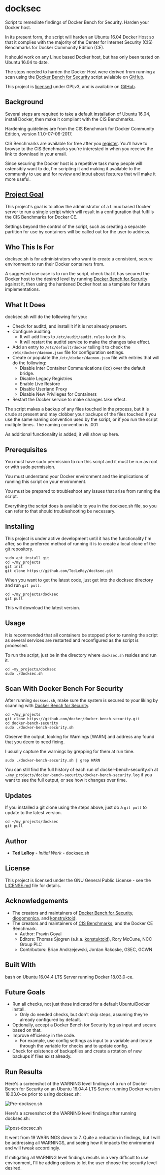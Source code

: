 # docksec
Script to remediate findings of Docker Bench for Security. Harden your Docker host.

In its present form, the script will harden an Ubuntu 16.04 Docker Host so that it complies with the majority of the Center for Internet Security (CIS) Benchmarks for Docker Community Edition (CE). 

It should work on any Linux based Docker host, but has only been tested on Ubuntu 16.04 to date.

The steps needed to harden the Docker Host were derived from running a scan using the [Docker Bench for Security](https://github.com/docker/docker-bench-security) script avialable on [GitHub](https://github.com/docker/docker-bench-security).

This project is [licensed](https://github.com/TedLeRoy/docksec/blob/master/LICENSE) under GPLv3, and is available on [GitHub](https://github.com/TedLeRoy/docksec).

## Background

Several steps are required to take a default installation of Ubuntu 16.04, install Docker, then make it compliant with the CIS Benchmarks. 

Hardening guidelines are from the CIS Benchmark for Docker Community Edition, version 1.1.0-07-06-2017.

CIS Benchmarks are available for free after you [register](https://www.cisecurity.org/cis-benchmarks/). You'll have to browse to the CIS Benchmarks you're interested in when you receive the link to download in your email.

Since securing the Docker host is a repetitive task many people will ostensibly want to do, I'm scripting it and making it available to the community to use and for review and input about features that will make it more useful.

## [Project Goal](#project-goal)

This project's goal is to allow the administrator of a Linux based Docker server to run a single script which will result in a configuration that fulfills the CIS Benchmarks for Docker CE.

Settings beyond the control of the script, such as creating a separate partition for use by containers will be called out for the user to address.

## Who This Is For

docksec.sh is for administrators who want to create a consistent, secure environment to run their Docker containers from. 

A suggested use case is to run the script, check that it has secured the Docker host to the desired level by running [Docker Bench for Security](https://github.com/docker/docker-bench-security) against it, then using the hardened Docker host as a template for future implementations.

## What It Does

docksec.sh will do the following for you:

* Check for auditd, and install it if it is not already present.
* Configure auditing.
  * It will add lines to `/etc/audit/audit.rules` to do this.
  * It will restart the auditd service to make the changes take effect.
* Add an entry to `/etc/default/docker` telling it to check the `/etc/docker/daemon.json` file for configuration settings.
* Create or populate the `/etc/docker/daemon.json` file with entries that will do the following:
  * Disable Inter Container Communications (icc) over the default bridge.
  * Disable Legacy Registries
  * Enable Live Restore
  * Disable Userland Proxy
  * Disable New Privileges for Containers
* Restart the Docker service to make changes take effect.

The script makes a backup of any files touched in the process, but it is crude at present and may clobber your backups of the files touched if you use the same naming convention used by the script, or if you run the script multiple times. The naming convention is <filename>.001

As additional functionality is added, it will show up here.

## Prerequisites

You must have sudo permission to run this script and it must be run as root or with sudo permission.

You must understand your Docker environment and the implications of running this script on your environment.

You must be prepared to troubleshoot any issues that arise from running the script.

Everything the script does is available to you in the docksec.sh file, so you can refer to that should troubleshooting be necessary.

## Installing

This project is under active development until it has the functionality I'm after, so the preferred method of running it is to create a local clone of the git repository.

```
sudo apt install git
cd ~/my_projects
git init
git clone https://github.com/TedLeRoy/docksec.git
```

When you want to get the latest code, just get into the docksec directory and run `git pull`.

```
cd ~/my_projects/docksec
git pull
```

This will download the latest version.

## Usage

It is recommended that all containers be stopped prior to running the script as several services are restarted and reconfigured as the script is processed.

To run the script, just be in the directory where `docksec.sh` resides and run it.

```
cd ~my_projects/docksec
sudo ./docksec.sh
```

## Scan With Docker Bench For Security

After running `docksec.sh`, make sure the system is secured to your liking by scanning with [Docker Bench for Security](https://github.com/docker/docker-bench-security).

```
cd ~/my_projects
git clone https://github.com/docker/docker-bench-security.git
cd docker-bench-security
sudo ./docker-bench-security.sh
```

Observe the output, looking for Warnings \[WARN\] and address any found that you deem to need fixing.

I usually capture the warnings by grepping for them at run time.

```
sudo ./docker-bench-security.sh | grep WARN
```

You can still find the full history of each run of docker-bench-security.sh at `~/my_projects/docker-bench-security/docker-bench-security.log` if you want to see the full output, or see how it changes over time.

## Updates

If you installed a git clone using the steps above, just do a `git pull` to update to the latest version.

```
cd ~/my_projects/docksec
git pull
```

## Author

* **Ted LeRoy** - *Initial Work* - docksec.sh 

## License

This project is licensed under the GNU General Public License - see the [LICENSE.md](https://github.com/TedLeRoy/docksec/blob/master/LICENSE) file for details.

## Acknowledgements

* The creators and maintainers of [Docker Bench for Security](https://github.com/docker/docker-bench-security/blob/master/MAINTAINERS), [diogomonica](https://github.com/diogomonica), and [konstruktoid](https://github.com/konstruktoid).
* The creators and maintainers of [CIS Benchmarks](https://www.cisecurity.org/cis-benchmarks/), and the Docker CE Benchmark.
  * Author: Pravin Goyal
  * Editors: Thomas Sjogren (a.k.a. [konstuktoid](https://github.com/konstruktoid)), Rory McCune, NCC Group PLC
  * Contributors: Brian Andrzejewski, Jordan Rakoske, GSEC, GCWN

## Built With

bash on Ubuntu 16.04.4 LTS Server running Docker 18.03.0-ce.

## Future Goals

* Run all checks, not just those indicated for a default Ubuntu/Docker install.
  * Only do needed checks, but don't skip steps, assuming they're already configured by default.
* Optionally, accept a Docker Bench for Security log as input and secure based on that.
* Improve efficiency in the code. 
  * For example, use config settings as input to a variable and iterate through the variable for checks and to update config.
* Check for existence of backupfiles and create a rotation of new backups if files exist already.

## Run Results

Here's a screenshot of the WARNING level findings of a run of Docker Bench for Security on an Ubuntu 16.04.4 LTS Server running Docker version 18.03.0-ce prior to using docksec.sh:

![Pre-docksec.sh](https://image.ibb.co/gPH8bc/docksec_pre_script.png)

Here's a screenshot of the WARNING level findings after running docksec.sh:

![post-docsec.sh](https://image.ibb.co/cGWO9x/docker_post_new_script.png)

It went from 19 WARNINGS down to 7. Quite a reduction in findings, but I will be addressing all WARNINGS, and seeing how it impacts the environment and will tweak accordingly.

If mitigating all WARNING level findings results in a very difficult to use environment, I'll be adding options to let the user choose the security level desired.
